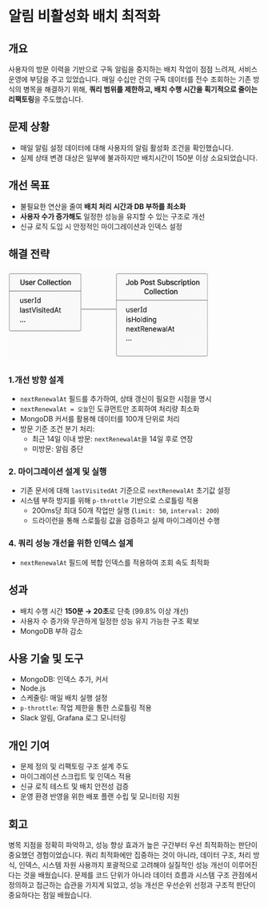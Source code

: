 # 알림 비활성화 배치 최적화

## 개요

사용자의 방문 이력을 기반으로 구독 알림을 중지하는 배치 작업이 점점 느려져, 서비스 운영에 부담을 주고 있었습니다. 매일 수십만 건의 구독 데이터를 전수 조회하는 기존 방식의 병목을 해결하기 위해, **쿼리 범위를 제한하고, 배치 수행 시간을 획기적으로 줄이는 리팩토링**을 주도했습니다.

## 문제 상황

- 매일 알림 설정 데이터에 대해 사용자의 알림 활성화 조건을 확인했습니다.
- 실제 상태 변경 대상은 일부에 불과하지만 배치시간이 150분 이상 소요되었습니다.

## 개선 목표

- 불필요한 연산을 줄여 **배치 처리 시간과 DB 부하를 최소화**
- **사용자 수가 증가해도** 일정한 성능을 유지할 수 있는 구조로 개선
- 신규 로직 도입 시 안정적인 마이그레이션과 인덱스 설정

## 해결 전략

<img src="image/batch-optimization/1747760690283.png" alt="구독 상태 갱신 흐름" width="400px">

### 1.개선 방향 설계

- `nextRenewalAt` 필드를 추가하여, 상태 갱신이 필요한 시점을 명시
- `nextRenewalAt = 오늘`인 도큐먼트만 조회하여 처리량 최소화
- MongoDB 커서를 활용해 데이터를 100개 단위로 처리
- 방문 기준 조건 분기 처리:
  - 최근 14일 이내 방문: `nextRenewalAt`을 14일 후로 연장
  - 미방문: 알림 중단

### 2. 마이그레이션 설계 및 실행

- 기존 문서에 대해 `lastVisitedAt` 기준으로 `nextRenewalAt` 초기값 설정
- 시스템 부하 방지를 위해 `p-throttle` 기반으로 스로틀링 적용
  - 200ms당 최대 50개 작업만 실행 (`limit: 50`, `interval: 200`)
  - 드라이런을 통해 스로틀링 값을 검증하고 실제 마이그레이션 수행

### 4. **쿼리 성능 개선을 위한 인덱스 설계**

- `nextRenewalAt` 필드에 복합 인덱스를 적용하여 조회 속도 최적화

## 성과

- 배치 수행 시간 **150분 → 20초**로 단축 (99.8% 이상 개선)
- 사용자 수 증가와 무관하게 일정한 성능 유지 가능한 구조 확보
- MongoDB 부하 감소

## 사용 기술 및 도구

- MongoDB: 인덱스 추가, 커서
- Node.js
- 스케줄링: 매일 배치 실행 설정
- `p-throttle`: 작업 제한을 통한 스로틀링 적용
- Slack 알림, Grafana 로그 모니터링

## 개인 기여

- 문제 정의 및 리팩토링 구조 설계 주도
- 마이그레이션 스크립트 및 인덱스 적용
- 신규 로직 테스트 및 배치 안전성 검증
- 운영 환경 반영을 위한 배포 플랜 수립 및 모니터링 지원

## 회고

병목 지점을 정확히 파악하고, 성능 향상 효과가 높은 구간부터 우선 최적화하는 판단이 중요했던 경험이었습니다. 쿼리 최적화에만 집중하는 것이 아니라, 데이터 구조, 처리 방식, 인덱스, 시스템 자원 사용까지 포괄적으로 고려해야 실질적인 성능 개선이 이루어진다는 것을 배웠습니다. 문제를 코드 단위가 아니라 데이터 흐름과 시스템 구조 관점에서 정의하고 접근하는 습관을 가지게 되었고, 성능 개선은 우선순위 선정과 구조적 판단이 중요하다는 점일 배웠습니다.
